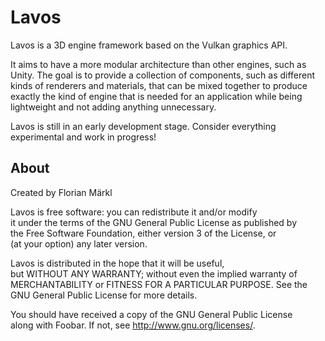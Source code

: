 # Lavos

Lavos is a 3D engine framework based on the Vulkan graphics API.

It aims to have a more modular architecture than other engines, such as Unity.
The goal is to provide a collection of components, such as different kinds of renderers and materials,
that can be mixed together to produce exactly the kind of engine that is needed for an application
while being lightweight and not adding anything unnecessary.

Lavos is still in an early development stage. Consider everything experimental and work in progress!

## About

Created by Florian Märkl

Lavos is free software: you can redistribute it and/or modify  
it under the terms of the GNU General Public License as published by  
the Free Software Foundation, either version 3 of the License, or  
(at your option) any later version.

Lavos is distributed in the hope that it will be useful,  
but WITHOUT ANY WARRANTY; without even the implied warranty of  
MERCHANTABILITY or FITNESS FOR A PARTICULAR PURPOSE.  See the  
GNU General Public License for more details.

You should have received a copy of the GNU General Public License  
along with Foobar.  If not, see <http://www.gnu.org/licenses/>.
